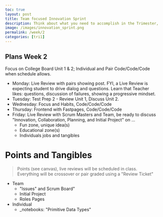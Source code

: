 ```yaml
---
toc: true
layout: post
title: Team focused Innovation Sprint
description: Think about what you need to accomplish in the Trimester, based off of what you know and what you think you need to learn to be successful in the class.  Create a Product Backlog, Brainstorm with Team a couple of times a week, and Start Iterative Development process.
image: /images/innovation_sprint.png
permalink: /week/2
categories: [tri1]
---
```


## Plans Week 2
Focus on College Board Unit 1 & 2; Individual and Pair Code/Code/Code when schedule allows.
- Monday: Live Review with pairs showing post.  FYI, a Live Review is expecting student to drive dialog and questions.  Learn that Teacher likes: questions, discussion of failures, showing a progressive mindset.
- Tuesday: Test Prep 2 - Review Unit 1, Discuss Unit 2.
- Wednesday: Focus and Habits, Code/Code/Code
- Thursday: Frontend with Fastpages, Code/Code/Code
- Friday: Live Review with Scrum Masters and Team, be ready to discuss "Innovation, Collaboration, Planning, and Initial Project" on ...
    - Fun zone, unique idea(s)
    - Educational zone(s)
    - Individuals jobs and tangibles

# Points and Tangibles
> Points (see canvas), live reviews will be scheduled in class.  Everything will be crossover or pair graded using a "Review Ticket"
- Team 
    - "Issues" and Scrum Board" 
    - Initial Project
    - Roles Pages
- Individual
    - _notebooks: "Primitive Data Types"

